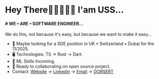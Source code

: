 Hey There👋🏼👨🏽‍🦱 I'am USS...
======================================================================================================================================

#### # WE • ARE • SOFTWARE ENGINEER...
We do this, not because it's easy, but because we want to make it easy...

* 👀 Maybe looking for a SDE position in UK • Switzerland • Dubai for the 11/2025.
* 🖥️ Technologies: TS → Rust → Dart.
* 🌱 ML Skills Incoming.
* 🤝 Ready to collaborating on open source project.
* Contact: [Website](https://uss-franckmekoulou.web.app/) → [Linkedin](https://www.linkedin.com/in/franck-mekoulou/) → [Email](mailto:franckmekoulou.dev@hotmail.com) → [DORSERT](https://www.dorsetcompany.com/)
